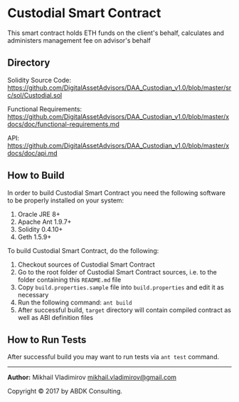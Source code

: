 # Custodial Smart Contract #

This smart contract holds ETH funds on the client's behalf, calculates and  
administers management fee on advisor's behalf

## Directory ##
Solidity Source Code: https://github.com/DigitalAssetAdvisors/DAA_Custodian_v1.0/blob/master/src/sol/Custodial.sol

Functional Requirements: https://github.com/DigitalAssetAdvisors/DAA_Custodian_v1.0/blob/master/xdocs/doc/functional-requirements.md

API: https://github.com/DigitalAssetAdvisors/DAA_Custodian_v1.0/blob/master/xdocs/doc/api.md

## How to Build ##

In order to build Custodial Smart Contract you need the following software to
be properly installed on your system:

1. Oracle JRE 8+
2. Apache Ant 1.9.7+
3. Solidity 0.4.10+
4. Geth 1.5.9+

To build Custodial Smart Contract, do the following:

1. Checkout sources of Custodial Smart Contract
2. Go to the root folder of Custodial Smart Contract sources, i.e. to the folder
   containing this `README.md` file
3. Copy `build.properties.sample` file into `build.properties` and
   edit it as necessary
4. Run the following command: `ant build`
5. After successful build, `target` directory will contain compiled contract
   as well as ABI definition files

## How to Run Tests ##

After successful build you may want to run tests via `ant test` command.



---
**Author:** Mikhail Vladimirov <mikhail.vladimirov@gmail.com>

Copyright © 2017 by ABDK Consulting.
